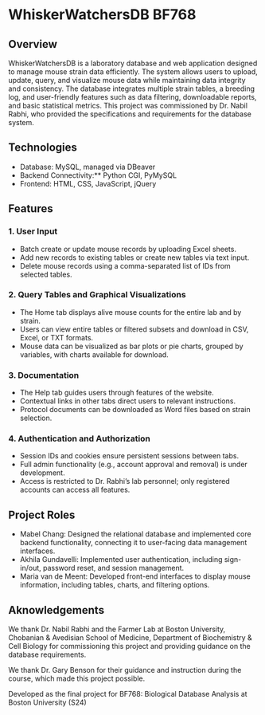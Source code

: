 # WhiskerWatchersDB BF768
## Overview
WhiskerWatchersDB is a laboratory database and web application designed to manage mouse strain data efficiently. The system allows users to upload, update, query, and visualize mouse data while maintaining data integrity and consistency. The database integrates multiple strain tables, a breeding log, and user-friendly features such as data filtering, downloadable reports, and basic statistical metrics. This project was commissioned by Dr. Nabil Rabhi, who provided the specifications and requirements for the database system.
  
## Technologies
* Database: MySQL, managed via DBeaver  
* Backend Connectivity:** Python CGI, PyMySQL
* Frontend: HTML, CSS, JavaScript, jQuery
  
## Features
### 1. User Input
* Batch create or update mouse records by uploading Excel sheets.
* Add new records to existing tables or create new tables via text input.
* Delete mouse records using a comma-separated list of IDs from selected tables.

### 2. Query Tables and Graphical Visualizations
* The Home tab displays alive mouse counts for the entire lab and by strain.
* Users can view entire tables or filtered subsets and download in CSV, Excel, or TXT formats.
* Mouse data can be visualized as bar plots or pie charts, grouped by variables, with charts available for download.  

### 3. Documentation
* The Help tab guides users through features of the website.
* Contextual links in other tabs direct users to relevant instructions.
* Protocol documents can be downloaded as Word files based on strain selection.

### 4. Authentication and Authorization
* Session IDs and cookies ensure persistent sessions between tabs.
* Full admin functionality (e.g., account approval and removal) is under development.
* Access is restricted to Dr. Rabhi’s lab personnel; only registered accounts can access all features.
  
## Project Roles
* Mabel Chang: Designed the relational database and implemented core backend functionality, connecting it to user-facing data management interfaces.
* Akhila Gundavelli: Implemented user authentication, including sign-in/out, password reset, and session management.
* Maria van de Meent: Developed front-end interfaces to display mouse information, including tables, charts, and filtering options.
  
## Aknowledgements
We thank Dr. Nabil Rabhi and the Farmer Lab at Boston University, Chobanian & Avedisian School of Medicine, Department of Biochemistry & Cell Biology for commissioning this project and providing guidance on the database requirements.

We thank Dr. Gary Benson for their guidance and instruction during the course, which made this project possible.

Developed as the final project for BF768: Biological Database Analysis at Boston University (S24)
